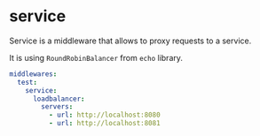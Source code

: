 # service

Service is a middleware that allows to proxy requests to a service.

It is using `RoundRobinBalancer` from `echo` library.

```yaml
middlewares:
  test:
    service:
      loadbalancer:
        servers:
          - url: http://localhost:8080
          - url: http://localhost:8081
```
